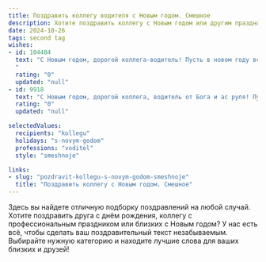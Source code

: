 ```yaml
---
title: Поздравить коллегу водителя с Новым годом. Смешное
description: Хотите поздравить коллегу с Новым годом или другим праздником? Наш ИИ создаст незабываемое поздравление, а вы обязательно выделитесь среди других.  
date: 2024-10-26
tags: second tag
wishes:
- id: 104484
  text: "С Новым годом, дорогой коллега-водитель! Пусть в новом году все дороги будут прямыми, светофоры всегда зелёными, а пассажиры — исключительно вежливыми и не страдающими укачиванием!  Желаю тебе за рулём только приятных километров, а вне его —  моря позитива и океана счастья!  Пусть бензин будет дешёвым, а зарплата —  высокой, как бордюр у дома начальника ГАИ!
  "
  rating: "0"
  updated: "null"
- id: 9918
  text: "С Новым годом, дорогой коллега, водитель от Бога и ас руля! Пусть в новом году твои дороги будут легкими, а пассажиры — благодарными. Желаю тебе, чтобы твой километраж приносил не только прибыль, но и море позитива. Пусть твой автомобиль будет послушным, как верный конь, и никогда не подводит тебя в пути. Ну и самое главное: пусть Новый год подарит тебе столько удачи, чтобы хватило на всех твоих пассажиров!"
  rating: "0"
  updated: "null"

selectedValues:
  recipients: "kollegu"
  holidays: "s-novym-godom"
  professions: "voditel"
  style: "smeshnoje"

links:
- slug: "pozdravit-kollegu-s-novym-godom-smeshnoje"
  title: "Поздравить коллегу с Новым годом. Смешное"
---
```


Здесь вы найдете отличную подборку поздравлений на любой случай.
Хотите поздравить друга с днём рождения, коллегу с профессиональным праздником или близких с Новым годом? У нас есть всё, чтобы сделать ваш поздравительный текст незабываемым. Выбирайте нужную категорию и находите лучшие слова для ваших близких и друзей!
